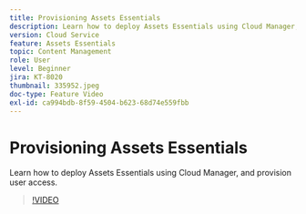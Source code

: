 ```yaml
---
title: Provisioning Assets Essentials
description: Learn how to deploy Assets Essentials using Cloud Manager, and provision user access.
version: Cloud Service
feature: Assets Essentials
topic: Content Management
role: User
level: Beginner
jira: KT-8020
thumbnail: 335952.jpeg
doc-type: Feature Video
exl-id: ca994bdb-8f59-4504-b623-68d74e559fbb
---
```

# Provisioning Assets Essentials

Learn how to deploy Assets Essentials using Cloud Manager, and provision user access.

>[!VIDEO](https://video.tv.adobe.com/v/335952?quality=12&learn=on)
